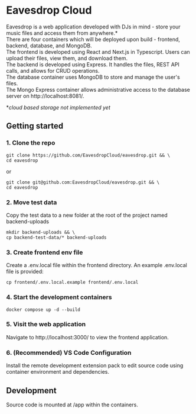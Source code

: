 # Eavesdrop Cloud

Eavesdrop is a web application developed with DJs in mind - store your music files and access them from anywhere.* \
There are four containers which will be deployed upon build - frontend, backend, database, and MongoDB. \
The frontend is developed using React and Next.js in Typescript. Users can upload their files, view them, and download them. \
The backend is developed using Express. It handles the files, REST API calls, and allows for CRUD operations.  \
The database container uses MongoDB to store and manage the user's files. \
The Mongo Express container allows administrative access to the database server on http://localhost:8081/.

**cloud based storage not implemented yet* 

## Getting started

### 1. Clone the repo
```
git clone https://github.com/EavesdropCloud/eavesdrop.git && \
cd eavesdrop
```
or
```
git clone git@github.com:EavesdropCloud/eavesdrop.git && \
cd eavesdrop
```

### 2. Move test data
Copy the test data to a new folder at the root of the project named backend-uploads

```
mkdir backend-uploads && \
cp backend-test-data/* backend-uploads
```

### 3. Create frontend env file

Create a .env.local file within the frontend directory. An example .env.local file is provided:
```
cp frontend/.env.local.example frontend/.env.local
```

### 4. Start the development containers
```
docker compose up -d --build
```

### 5. Visit the web application

Navigate to http://localhost:3000/ to view the frontend application.

### 6. (Recommended) VS Code Configuration

Install the remote development extension pack to edit source code using container environment and dependencies.

## Development

Source code is mounted at /app within the containers.
